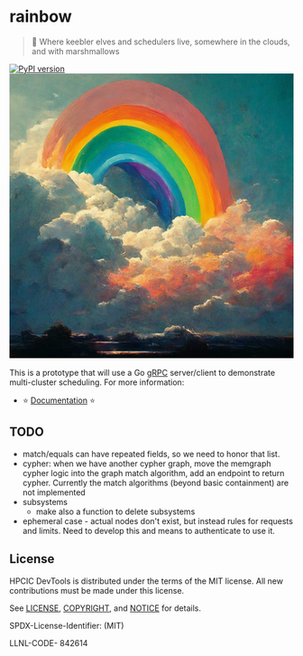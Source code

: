 # rainbow

> 🌈️ Where keebler elves and schedulers live, somewhere in the clouds, and with marshmallows

[![PyPI version](https://badge.fury.io/py/rainbow-scheduler.svg)](https://badge.fury.io/py/rainbow-scheduler)
![docs/img/rainbow.png](docs/img/rainbow.png)

This is a prototype that will use a Go [gRPC](https://grpc.io/) server/client to demonstrate multi-cluster scheduling.
For more information:

 - ⭐️ [Documentation](https://converged-computing.github.io/rainbow) ⭐️


## TODO

- match/equals can have repeated fields, so we need to honor that list.
- cypher: when we have another cypher graph, move the memgraph cypher logic into the graph match algorithm, add an endpoint to return cypher. Currently the match algorithms (beyond basic containment) are not implemented
- subsystems
  - make also a function to delete subsystems
- ephemeral case - actual nodes don't exist, but instead rules for requests and limits. Need to develop this and means to authenticate to use it.

## License

HPCIC DevTools is distributed under the terms of the MIT license.
All new contributions must be made under this license.

See [LICENSE](https://github.com/converged-computing/rainbow/blob/main/LICENSE),
[COPYRIGHT](https://github.com/converged-computing/rainbow/blob/main/COPYRIGHT), and
[NOTICE](https://github.com/converged-computing/rainbow/blob/main/NOTICE) for details.

SPDX-License-Identifier: (MIT)

LLNL-CODE- 842614
